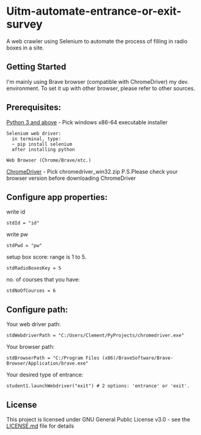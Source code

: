 # Uitm-automate-entrance-or-exit-survey
A web crawler using Selenium to automate the process of filling in radio boxes in a site.

## Getting Started
I'm mainly using Brave browser (compatible with ChromeDriver) my dev. environment. To set it up with other browser,
please refer to other sources.

## Prerequisites:
[Python 3 and above](https://www.python.org/downloads/) - Pick windows x86-64 executable installer
```
Selenium web driver:
  in terminal, type:
  ~ pip install selenium
  after installing python
```
```
Web Browser (Chrome/Brave/etc.)
```
[ChromeDriver](https://chromedriver.chromium.org/downloads) - Pick chromedriver_win32.zip
P.S.Please check your browser version before downloading ChromeDriver

## Configure app properties:
write id
```
stdId = "id"
```
write pw
```
stdPwd = "pw"
```
setup box score: range is 1 to 5.
```
stdRadioBoxesKey = 5
```
no. of courses that you have:
```
stdNoOfCourses = 6
```

## Configure path:
Your web driver path:
```
stdWebdriverPath = "C:/Users/Clement/PyProjects/chromedriver.exe"
```
Your browser path:
```
stdBrowserPath = "C:/Program Files (x86)/BraveSoftware/Brave-Browser/Application/brave.exe"
```
Your desired type of entrance:
```
student1.launchWebdriver("exit") # 2 options: 'entrance' or 'exit'.
```
## License
This project is licensed under GNU General Public License v3.0 - see the [LICENSE.md](LICENSE.md) file for details
